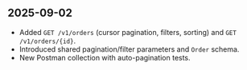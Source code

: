 
## 2025-09-02
- Added `GET /v1/orders` (cursor pagination, filters, sorting) and `GET /v1/orders/{id}`.
- Introduced shared pagination/filter parameters and `Order` schema.
- New Postman collection with auto-pagination tests.
